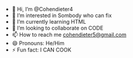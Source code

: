- 👋 Hi, I’m @Cohendieter4
- 👀 I’m interested in Sombody who can fix
- 🌱 I’m currently learning HTML
- 💞️ I’m looking to collaborate on CODE
- 📫 How to reach me cohendieter5@gmail.com
- 😄 Pronouns: He/Him
- ⚡ Fun fact: I CAN COOK

<!---
Cohendieter4/Cohendieter4 is a ✨ special ✨ repository because its `README.md` (this file) appears on your GitHub profile.
You can click the Preview link to take a look at your changes.
--->
